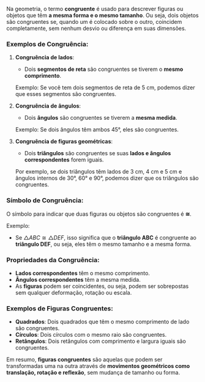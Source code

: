 Na geometria, o termo **congruente** é usado para descrever figuras ou objetos que têm **a mesma forma e o mesmo tamanho**. Ou seja, dois objetos são congruentes se, quando um é colocado sobre o outro, coincidem completamente, sem nenhum desvio ou diferença em suas dimensões.

### Exemplos de Congruência:

1. **Congruência de lados**:

   * Dois **segmentos de reta** são congruentes se tiverem o **mesmo comprimento**.

   Exemplo: Se você tem dois segmentos de reta de 5 cm, podemos dizer que esses segmentos são congruentes.

2. **Congruência de ângulos**:

   * Dois **ângulos** são congruentes se tiverem a **mesma medida**.

   Exemplo: Se dois ângulos têm ambos 45°, eles são congruentes.

3. **Congruência de figuras geométricas**:

   * Dois **triângulos** são congruentes se suas **lados e ângulos correspondentes** forem iguais.

   Por exemplo, se dois triângulos têm lados de 3 cm, 4 cm e 5 cm e ângulos internos de 30°, 60° e 90°, podemos dizer que os triângulos são congruentes.

### Símbolo de Congruência:

O símbolo para indicar que duas figuras ou objetos são congruentes é **$\cong$**.

Exemplo:

* Se $\triangle ABC \cong \triangle DEF$, isso significa que o **triângulo ABC** é congruente ao **triângulo DEF**, ou seja, eles têm o mesmo tamanho e a mesma forma.

### Propriedades da Congruência:

* **Lados correspondentes** têm o mesmo comprimento.
* **Ângulos correspondentes** têm a mesma medida.
* As **figuras** podem ser coincidentes, ou seja, podem ser sobrepostas sem qualquer deformação, rotação ou escala.

### Exemplos de Figuras Congruentes:

* **Quadrados**: Dois quadrados que têm o mesmo comprimento de lado são congruentes.
* **Círculos**: Dois círculos com o mesmo raio são congruentes.
* **Retângulos**: Dois retângulos com comprimento e largura iguais são congruentes.

Em resumo, **figuras congruentes** são aquelas que podem ser transformadas uma na outra através de **movimentos geométricos como translação, rotação e reflexão**, sem mudança de tamanho ou forma.
